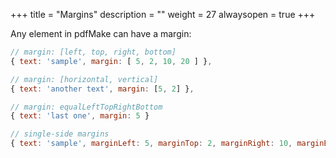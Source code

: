 +++
title = "Margins"
description = ""
weight = 27
alwaysopen = true
+++


Any element in pdfMake can have a margin:

```js
// margin: [left, top, right, bottom]
{ text: 'sample', margin: [ 5, 2, 10, 20 ] },

// margin: [horizontal, vertical]
{ text: 'another text', margin: [5, 2] },

// margin: equalLeftTopRightBottom
{ text: 'last one', margin: 5 }

// single-side margins
{ text: 'sample', marginLeft: 5, marginTop: 2, marginRight: 10, marginBottom: 2 },
```
